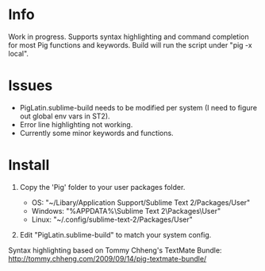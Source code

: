 # Info

Work in progress.  Supports syntax highlighting and command completion for most Pig functions and keywords.
Build will run the script under "pig -x local".

# Issues

* PigLatin.sublime-build needs to be modified per system (I need to figure out global env vars in ST2).
* Error line highlighting not working.
* Currently some minor keywords and functions.

# Install

1. Copy the 'Pig' folder to your user packages folder.  

	* OS: "~/Libary/Application Support/Sublime Text 2/Packages/User"
	* Windows: "%APPDATA%\Sublime Text 2\Packages\User"
	* Linux: "~/.config/sublime-text-2/Packages/User"

2. Edit "PigLatin.sublime-build" to match your system config. 

Syntax highlighting based on Tommy Chheng's TextMate Bundle: http://tommy.chheng.com/2009/09/14/pig-textmate-bundle/
